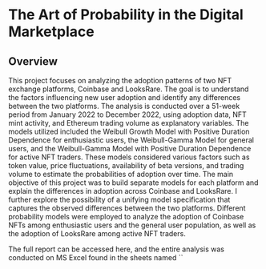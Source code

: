 # The Art of Probability in the Digital Marketplace

## Overview

This project focuses on analyzing the adoption patterns of two NFT exchange platforms, Coinbase and LooksRare. The goal is to understand the factors influencing new user adoption and identify any differences between the two platforms. The analysis is conducted over a 51-week period from January 2022 to December 2022, using adoption data, NFT mint activity, and Ethereum trading volume as explanatory variables. The models utilized included the Weibull Growth Model with Positive Duration Dependence for enthusiastic users, the Weibull-Gamma Model for general users, and the Weibull-Gamma Model with Positive Duration Dependence for active NFT traders. These models considered various factors such as token value, price fluctuations, availability of beta versions, and trading volume to estimate the probabilities of adoption over time. The main objective of this project was to build separate models for each platform and explain the differences in adoption across Coinbase and LooksRare. I further explore the possibility of a unifying model specification that captures the observed differences between the two platforms. Different probability models were employed to analyze the adoption of Coinbase NFTs among enthusiastic users and the general user population, as well as the adoption of LooksRare among active NFT traders.

The full report can be accessed here, and the entire analysis was conducted on MS Excel found in the sheets named ``

